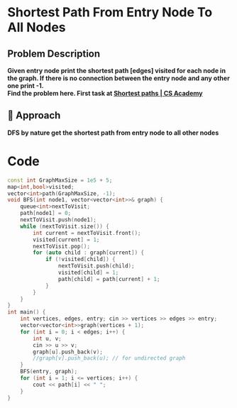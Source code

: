 # Shortest Path From Entry Node To All Nodes
## Problem Description
**Given entry node print the shortest path [edges] visited for each node in the graph. If there is no connection between the entry node and any other one print -1.<br>
Find the problem here. First task at [Shortest paths | CS Academy](https://csacademy.com/lesson/breadth_first_search)**

## 💭 Approach 
**DFS by nature get the shortest path from entry node to all other nodes**

# Code
```cpp
const int GraphMaxSize = 1e5 + 5;
map<int,bool>visited;
vector<int>path(GraphMaxSize, -1);
void BFS(int node1, vector<vector<int>>& graph) {
    queue<int>nextToVisit;
    path[node1] = 0;
    nextToVisit.push(node1);
    while (nextToVisit.size()) {
        int current = nextToVisit.front();
        visited[current] = 1;
        nextToVisit.pop();
        for (auto child : graph[current]) {
            if (!visited[child]) {
                nextToVisit.push(child);
                visited[child] = 1;
                path[child] = path[current] + 1;
            }
        }
    }
}
int main() {
    int vertices, edges, entry; cin >> vertices >> edges >> entry;
    vector<vector<int>>graph(vertices + 1);
    for (int i = 0; i < edges; i++) {
        int u, v;
        cin >> u >> v;
        graph[u].push_back(v);
        //graph[v].push_back(u); // for undirected graph
    }
    BFS(entry, graph);
    for (int i = 1; i <= vertices; i++) {
        cout << path[i] << " ";
    }
}
```
 
